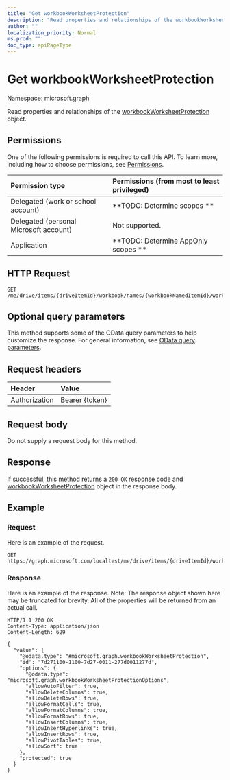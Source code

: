 ```yaml
---
title: "Get workbookWorksheetProtection"
description: "Read properties and relationships of the workbookWorksheetProtection object."
author: ""
localization_priority: Normal
ms.prod: ""
doc_type: apiPageType
---
```


# Get workbookWorksheetProtection

Namespace: microsoft.graph

Read properties and relationships of the [workbookWorksheetProtection](../resources/workbookworksheetprotection.md) object.

## Permissions
One of the following permissions is required to call this API. To learn more, including how to choose permissions, see [Permissions](/concepts/permissions-reference.md).

|Permission type|Permissions (from most to least privileged)|
|:---|:---|
|Delegated (work or school account)|**TODO: Determine scopes **|
|Delegated (personal Microsoft account)|Not supported.|
|Application|**TODO: Determine AppOnly scopes **|

## HTTP Request
<!-- {
  "blockType": "ignored"
}
-->
``` http
GET /me/drive/items/{driveItemId}/workbook/names/{workbookNamedItemId}/worksheet/protection
```

## Optional query parameters
This method supports some of the OData query parameters to help customize the response. For general information, see [OData query parameters](/graph/query-parameters).

## Request headers
|Header|Value|
|:---|:---|
|Authorization|Bearer {token}|

## Request body
Do not supply a request body for this method.

## Response
If successful, this method returns a `200 OK` response code and [workbookWorksheetProtection](../resources/workbookworksheetprotection.md) object in the response body.

## Example

### Request
Here is an example of the request.
<!-- {
  "blockType": "request",
  "name": "get_workbookworksheetprotection"
}
-->
``` http
GET https://graph.microsoft.com/localtest/me/drive/items/{driveItemId}/workbook/names/{workbookNamedItemId}/worksheet/protection
```

### Response
Here is an example of the response. Note: The response object shown here may be truncated for brevity. All of the properties will be returned from an actual call.
<!-- {
  "blockType": "response",
  "truncated": true,
  "@odata.type": "microsoft.graph.workbookWorksheetProtection"
}
-->
``` http
HTTP/1.1 200 OK
Content-Type: application/json
Content-Length: 629

{
  "value": {
    "@odata.type": "#microsoft.graph.workbookWorksheetProtection",
    "id": "7d271100-1100-7d27-0011-277d0011277d",
    "options": {
      "@odata.type": "microsoft.graph.workbookWorksheetProtectionOptions",
      "allowAutoFilter": true,
      "allowDeleteColumns": true,
      "allowDeleteRows": true,
      "allowFormatCells": true,
      "allowFormatColumns": true,
      "allowFormatRows": true,
      "allowInsertColumns": true,
      "allowInsertHyperlinks": true,
      "allowInsertRows": true,
      "allowPivotTables": true,
      "allowSort": true
    },
    "protected": true
  }
}
```

